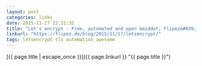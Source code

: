 ```yaml
---
layout: post
categories: links
date: 2015-11-17 22:21:32
title: "Let's encrypt - Free, automated and open &middot; Flipez&#039; Blog"
linkurl: "https://flipez.de/blog/2015/11/17/letsencrypt/"
tags: letsencrypt tls automation awesome
---
```

[{{ page.title | escape_once }}]({{ page.linkurl }} "{{ page.title }}")

